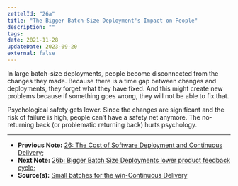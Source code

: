 ```yaml
---
zettelId: "26a"
title: "The Bigger Batch-Size Deployment's Impact on People"
description: ""
tags:
date: 2021-11-28
updateDate: 2023-09-20
external: false
---
```


In large batch-size deployments, people become disconnected from the changes they made. Because there is a time gap between changes and deployments, they forget what they have fixed. And this might create new problems because if something goes wrong, they will not be able to fix that.

Psychological safety gets lower. Since the changes are significant and the risk of failure is high, people can’t have a safety net anymore. The no-returning back (or problematic returning back) hurts psychology.

---

- **Previous Note:** [26: The Cost of Software Deployment and Continuous Delivery](/notes/26/);
- **Next Note:** [26b: Bigger Batch Size Deployments lower product feedback cycle](/notes/26b);
- **Source(s):** [Small batches for the win-Continuous Delivery](https://www.eferro.net/2021/01/small-batches-for-win-continuous.html)
